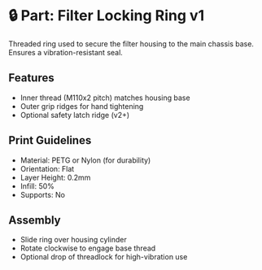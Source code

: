 # 🔒 Part: Filter Locking Ring v1

Threaded ring used to secure the filter housing to the main chassis base. Ensures a vibration-resistant seal.

## Features

- Inner thread (M110x2 pitch) matches housing base
- Outer grip ridges for hand tightening
- Optional safety latch ridge (v2+)

## Print Guidelines

- Material: PETG or Nylon (for durability)
- Orientation: Flat
- Layer Height: 0.2mm
- Infill: 50%
- Supports: No

## Assembly

- Slide ring over housing cylinder
- Rotate clockwise to engage base thread
- Optional drop of threadlock for high-vibration use
